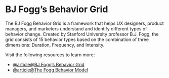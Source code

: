 # BJ Fogg’s Behavior Grid

The BJ Fogg Behavior Grid is a framework that helps UX designers, product managers, and marketers understand and identify different types of behavior change. Created by Stanford University professor B.J. Fogg, the grid consists of 15 behavior types based on the combination of three dimensions: Duration, Frequency, and Intensity.

Visit the following resources to learn more:

- [@article@BJ Fogg’s Behavior Grid](https://behaviordesign.stanford.edu/resources/fogg-behavior-grid)
- [@article@The Fogg Behavior Model](https://blog.logrocket.com/ux-design/fogg-behavior-model/)
